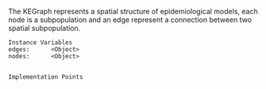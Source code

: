 The KEGraph represents a spatial structure of epidemiological models, each node is a subpopulation and an edge represent a connection between two spatial subpopulation.

    Instance Variables
	edges:		<Object>
	nodes:		<Object>


    Implementation Points